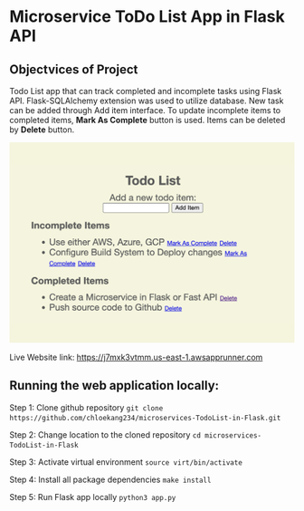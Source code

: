 
# Microservice ToDo List App in Flask API

## Objectvices of Project
Todo List app that can track completed and incomplete tasks using Flask API. Flask-SQLAlchemy extension was used to utilize database. New task can be added through Add item interface. To update incomplete items to completed items, **Mark As Complete** button is used. Items can be deleted by **Delete** button.

![UI](images/Screenshot%202023-02-07%20at%203.53.22%20PM.png)

Live Website link: https://j7mxk3vtmm.us-east-1.awsapprunner.com

## Running the web application locally:

Step 1: Clone github repository
`git clone https://github.com/chloekang234/microservices-TodoList-in-Flask.git`

Step 2: Change location to the cloned repository
`cd microservices-TodoList-in-Flask`

Step 3: Activate virtual environment
`source virt/bin/activate`

Step 4: Install all package dependencies
`make install`

Step 5: Run Flask app locally
`python3 app.py`

